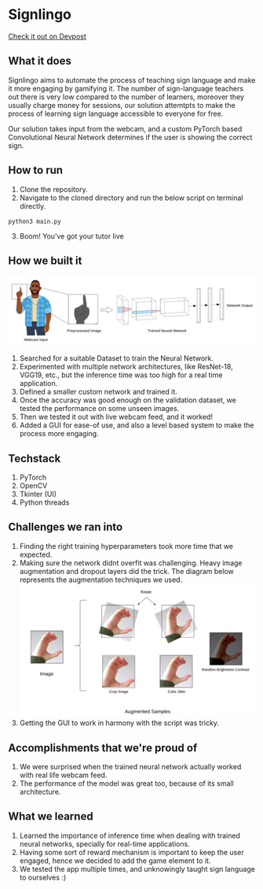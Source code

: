 # Signlingo
[Check it out on Devpost](https://devpost.com/software/signlingo-le9jr2)

## What it does
Signlingo aims to automate the process of teaching sign language and make it more engaging by gamifying it. The number of sign-language teachers out there is very low compared to the number of learners, moreover they usually charge money for sessions, our solution attemtpts to make the process of learning sign language accessible to everyone for free.

Our solution takes input from the webcam, and a custom PyTorch based Convolutional Neural Network determines if the user is showing the correct sign.


  
## How to run  
1. Clone the repository.
2. Navigate to the cloned directory and run the below script on terminal directly.
```
python3 main.py
```  
3. Boom! You've got your tutor live  

## How we built it
![](https://raw.githubusercontent.com/Mainakdeb/signlingo/main/images/ASL_preprocessing_2.png)
1. Searched for a suitable Dataset to train the Neural Network.
2. Experimented with multiple network architectures, like ResNet-18, VGG19, etc., but the inference time was too high for a real time application.
3. Defined a smaller custom network and trained it.
4. Once the accuracy was good enough on the validation dataset, we tested the performance on some unseen images.
5. Then we tested it out with live webcam feed, and it worked!
6. Added a GUI for ease-of use, and also a level based system to make the process more engaging.  

## Techstack  
1. PyTorch
2. OpenCV
3. Tkinter (UI)
4. Python threads

## Challenges we ran into
1.  Finding the right training hyperparameters took more time that we expected.
2. Making sure the network didnt overfit was challenging. Heavy image augmentation and dropout layers did the trick. The diagram below represents the augmentation techniques we used.
![](https://raw.githubusercontent.com/Mainakdeb/signlingo/main/images/ASL_augmentation.png)
3. Getting the GUI to work in harmony with the script was tricky.

## Accomplishments that we're proud of
1. We were surprised when the trained neural network actually worked with real life webcam feed.
2. The performance of the model was great too, because of its small architecture.

## What we learned
1. Learned the importance of inference time when dealing with trained neural networks, specially for real-time applications.
3. Having some sort of reward mechanism is important to keep the user engaged, hence we decided to add the game element to it.
2. We tested the app multiple times,  and unknowingly taught sign language  to ourselves :)  


